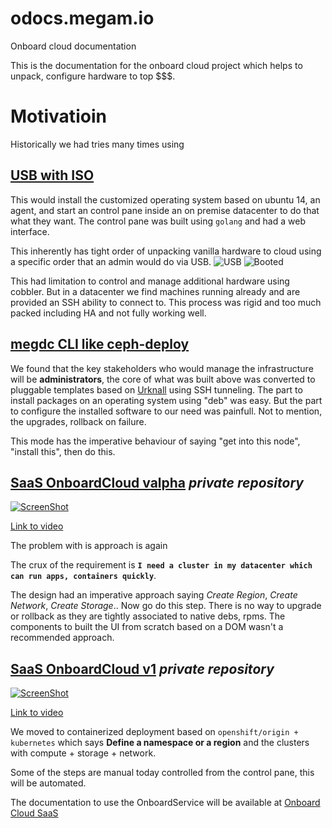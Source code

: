 # odocs.megam.io
Onboard cloud documentation

This is the documentation for the onboard cloud project which helps to unpack, configure hardware to top $$$.

# Motivatioin

Historically we had tries many times using 
## [USB with ISO](https://github.com/megamsys/gitpackager/tree/master/megdc/usb) 

This would install the customized operating system based on ubuntu 14, an agent, and start an control pane inside an
on premise datacenter to do that what they want. The control pane was built using `golang` and had a web interface. 

This inherently has tight order of unpacking vanilla hardware to cloud using a specific order that an admin would do via USB.
![USB](/images/megam_dc.png?raw=true "USB")
![Booted](/images/megam_usb.png?raw=true "OS booted")

This had limitation to control and manage additional hardware using cobbler. But in a datacenter we find machines running already and are provided an SSH ability to connect to. This process was rigid and too much packed including HA and not fully working well.

## [megdc CLI like ceph-deploy](https://github.com/megamsys/megdc)

We found that the key stakeholders who would manage the infrastructure will be  **administrators**, the core of what was built above was converted to pluggable templates based on [Urknall](https://github.com/dynport/urknall) using SSH tunneling. The part to install packages on an operating system using "deb" was easy. But the part to configure the installed software to our need was painfull. Not to mention, the upgrades, rollback on failure.

This mode has the imperative behaviour of saying "get into this node", "install this", then do this.

## [SaaS OnboardCloud valpha](https://github.com/megamsys/onboardcloud) *private repository*

[![ScreenShot](https://raw.github.com/megamsys/odocs.megam.io/master/ressources/onboardcloud_saas_valpha.png)](https://youtu.be/Y0pJUGPBmhc?list=PL3II32vQRLD4uHX63Qk8qnEbubN2ID9s1)

[Link to video](https://youtu.be/Y0pJUGPBmhc?list=PL3II32vQRLD4uHX63Qk8qnEbubN2ID9s1)

The problem with is approach is again 

The crux of the requirement is **`I need a cluster in my datacenter which can run apps, containers quickly`**. 

The design had an imperative approach saying *Create Region*, *Create Network*, *Create Storage*.. Now go do this step. There is no way to upgrade or rollback as they are tightly associated to native debs, rpms.
The components to built the UI from scratch based on a DOM wasn't a recommended approach.

## [SaaS OnboardCloud v1](https://gitlab.com/megamsys/abcdui) *private repository*

[![ScreenShot](https://raw.github.com/megamsys/odocs.megam.io/master/ressources/onboardcloud_saas_v1.png)](https://youtu.be/Y0pJUGPBmhc?list=PL3II32vQRLD4uHX63Qk8qnEbubN2ID9s1)

[Link to video](https://youtu.be/Y0pJUGPBmhc?list=PL3II32vQRLD4uHX63Qk8qnEbubN2ID9s1)

We moved to containerized deployment based on 
`openshift/origin + kubernetes` which says 
**Define a namespace or a region** and the clusters with compute + storage + network.  

Some of the steps are manual today controlled from the control pane, this will be automated.

The documentation to use the OnboardService will be available at [Onboard Cloud SaaS](https://odocs.megam.io)





